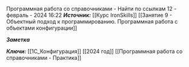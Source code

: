 
Программная работа со справочниками - Найти по ссылкам
 12 - февраль - 2024  16:22 
***Источник:***  [[Курс IronSkills]] [[Занятие 9 - Объектный подход к программированию. Программная работа с объектами конфигурации]]

***Заметка*** 


***Ключи:*** [[1С_Конфигурация]] [[2024 год]] [[Программная работа со справочниками - Практика]]